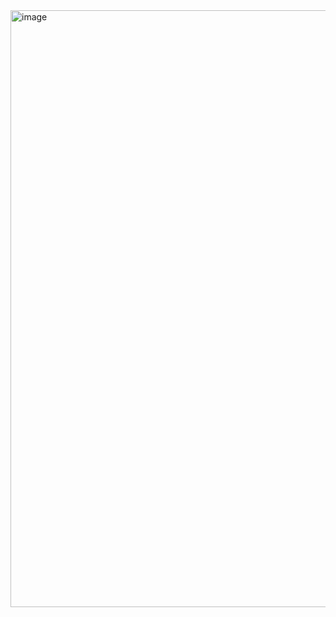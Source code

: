 <img width="892" height="955" alt="image" src="https://github.com/user-attachments/assets/5b51f7a9-dd14-44e2-84b7-8c9d4933c4ee" />
